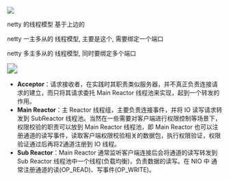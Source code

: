 ![](https://youpaiyun.zongqilive.cn/image/20210123144119.png)

netty 的线程模型 基于上边的

netty 一主多从的 线程模型, 主要是这个, 需要绑定一个端口

netty 多主多从的 线程模型, 同时要绑定多个端口





<img src="https://youpaiyun.zongqilive.cn/image/20210123144422.png" style="zoom:150%;" />





- **Acceptor**：请求接收者，在实践时其职责类似服务器，并不真正负责连接请求的建立，而只将其请求委托 Main Reactor 线程池来实现，起到一个转发的作用。
- **Main Reactor**：主 Reactor 线程组，主要负责连接事件，并将 IO 读写请求转发到 SubReactor 线程池。当然在一些需要对客户端进行权限控制等场景下，权限校验的职责可以放到 Main Reactor 线程池，即 Main Reactor 也可以注册通道的读写事件，读取客户端权限校验相关的数据包，执行权限验证，权限验证通过后再将2通道注册到 IO 线程。
- **Sub Reactor**：Main Reactor 通常监听客户端连接后会将通道的读写转发到 Sub Reactor 线程池中一个线程(负载均衡)，负责数据的读写。在 NIO 中 通常注册通道的读(OP_READ)、写事件(OP_WRITE)。








